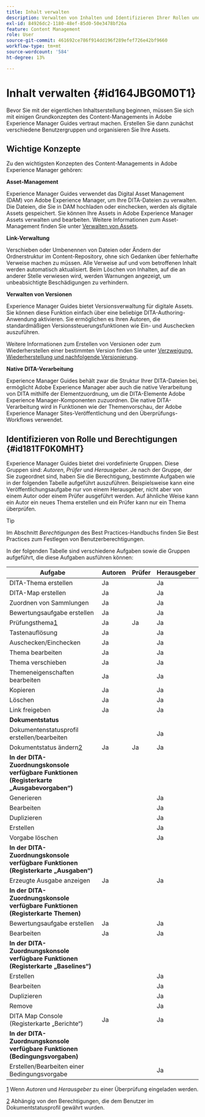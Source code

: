 ```yaml
---
title: Inhalt verwalten
description: Verwalten von Inhalten und Identifizieren Ihrer Rollen und Berechtigungen in AEM Guides. Lernen Sie die wichtigsten Konzepte des Content-Managements kennen und erfahren Sie, wie Sie mit den Profilen auf globaler oder Ordnerebene arbeiten.
exl-id: 84926dc2-1180-48ef-85d0-50e3478bf26a
feature: Content Management
role: User
source-git-commit: 461692ce786f914dd196f289efef726e42bf9660
workflow-type: tm+mt
source-wordcount: '584'
ht-degree: 13%

---
```


# Inhalt verwalten {#id164JBG0M0T1}

Bevor Sie mit der eigentlichen Inhaltserstellung beginnen, müssen Sie sich mit einigen Grundkonzepten des Content-Managements in Adobe Experience Manager Guides vertraut machen. Erstellen Sie dann zunächst verschiedene Benutzergruppen und organisieren Sie Ihre Assets.

## Wichtige Konzepte

Zu den wichtigsten Konzepten des Content-Managements in Adobe Experience Manager gehören:

**Asset-Management**

Experience Manager Guides verwendet das Digital Asset Management \(DAM\) von Adobe Experience Manager, um Ihre DITA-Dateien zu verwalten. Die Dateien, die Sie in DAM hochladen oder einchecken, werden als digitale Assets gespeichert. Sie können Ihre Assets in Adobe Experience Manager Assets verwalten und bearbeiten. Weitere Informationen zum Asset-Management finden Sie unter [Verwalten von Assets](https://experienceleague.adobe.com/docs/experience-manager-cloud-service/content/assets/manage/manage-digital-assets.html?lang=de).

**Link-Verwaltung**

Verschieben oder Umbenennen von Dateien oder Ändern der Ordnerstruktur im Content-Repository, ohne sich Gedanken über fehlerhafte Verweise machen zu müssen. Alle Verweise auf und vom betroffenen Inhalt werden automatisch aktualisiert. Beim Löschen von Inhalten, auf die an anderer Stelle verwiesen wird, werden Warnungen angezeigt, um unbeabsichtigte Beschädigungen zu verhindern.

**Verwalten von Versionen**

Experience Manager Guides bietet Versionsverwaltung für digitale Assets. Sie können diese Funktion einfach über eine beliebige DITA-Authoring-Anwendung aktivieren. Sie ermöglichen es Ihren Autoren, die standardmäßigen Versionssteuerungsfunktionen wie Ein- und Auschecken auszuführen.

Weitere Informationen zum Erstellen von Versionen oder zum Wiederherstellen einer bestimmten Version finden Sie unter [Verzweigung, Wiederherstellung und nachfolgende Versionierung](web-editor-preview-topics.md#branch-revert-and-subsequent-versioning).

**Native DITA-Verarbeitung**

Experience Manager Guides behält zwar die Struktur Ihrer DITA-Dateien bei, ermöglicht Adobe Experience Manager aber auch die native Verarbeitung von DITA mithilfe der Elementzuordnung, um die DITA-Elemente Adobe Experience Manager-Komponenten zuzuordnen. Die native DITA-Verarbeitung wird in Funktionen wie der Themenvorschau, der Adobe Experience Manager Sites-Veröffentlichung und den Überprüfungs-Workflows verwendet.

## Identifizieren von Rolle und Berechtigungen {#id181TF0K0MHT}

Experience Manager Guides bietet drei vordefinierte Gruppen. Diese Gruppen sind: *Autoren*, *Prüfer* und *Herausgeber*. Je nach der Gruppe, der Sie zugeordnet sind, haben Sie die Berechtigung, bestimmte Aufgaben wie in der folgenden Tabelle aufgeführt auszuführen. Beispielsweise kann eine Veröffentlichungsaufgabe nur von einem Herausgeber, nicht aber von einem Autor oder einem Prüfer ausgeführt werden. Auf ähnliche Weise kann ein Autor ein neues Thema erstellen und ein Prüfer kann nur ein Thema überprüfen.

>[!TIP]
>
> Im Abschnitt *Berechtigungen* des Best Practices-Handbuchs finden Sie Best Practices zum Festlegen von Benutzerberechtigungen.

In der folgenden Tabelle sind verschiedene Aufgaben sowie die Gruppen aufgeführt, die diese Aufgaben ausführen können:

| Aufgabe | Autoren | Prüfer | Herausgeber |
|----|-------|---------|----------|
| DITA-Thema erstellen | Ja |   | Ja |
| DITA-Map erstellen | Ja |   | Ja |
| Zuordnen von Sammlungen | Ja |   | Ja |
| Bewertungsaufgabe erstellen | Ja |   | Ja |
| Prüfungsthema[1](#fntarg_1) | Ja | Ja | Ja |
| Tastenauflösung | Ja |   | Ja |
| Auschecken/Einchecken | Ja |   | Ja |
| Thema bearbeiten | Ja |   | Ja |
| Thema verschieben | Ja |   | Ja |
| Themeneigenschaften bearbeiten | Ja |   | Ja |
| Kopieren | Ja |   | Ja |
| Löschen | Ja |   | Ja |
| Link freigeben | Ja |   | Ja |
| **Dokumentstatus** |
| Dokumentenstatusprofil erstellen/bearbeiten |   |   | Ja |
| Dokumentstatus ändern[2](#fntarg_2) | Ja | Ja | Ja |
| **In der DITA-Zuordnungskonsole verfügbare Funktionen \(Registerkarte „Ausgabevorgaben“\)** |
| Generieren |   |   | Ja |
| Bearbeiten |   |   | Ja |
| Duplizieren |   |   | Ja |
| Erstellen |   |   | Ja |
| Vorgabe löschen |   |   | Ja |
| **In der DITA-Zuordnungskonsole verfügbare Funktionen \(Registerkarte „Ausgaben“\)** |
| Erzeugte Ausgabe anzeigen | Ja |   | Ja |
| **In der DITA-Zuordnungskonsole verfügbare Funktionen \(Registerkarte Themen\)** |
| Bewertungsaufgabe erstellen | Ja |   | Ja |
| Bearbeiten | Ja |   | Ja |
| **In der DITA-Zuordnungskonsole verfügbare Funktionen \(Registerkarte „Baselines“\)** |
| Erstellen |   |   | Ja |
| Bearbeiten |   |   | Ja |
| Duplizieren |   |   | Ja |
| Remove |   |   | Ja |
| DITA Map Console \(Registerkarte „Berichte“\) | Ja |   | Ja |
| **In der DITA-Zuordnungskonsole verfügbare Funktionen \(Bedingungsvorgaben\)** |
| Erstellen/Bearbeiten einer Bedingungsvorgabe |   |   | Ja |

[1](#fnsrc_1) Wenn *Autoren* und *Herausgeber* zu einer Überprüfung eingeladen werden.

[2](#fnsrc_2) Abhängig von den Berechtigungen, die dem Benutzer im Dokumentstatusprofil gewährt wurden.
